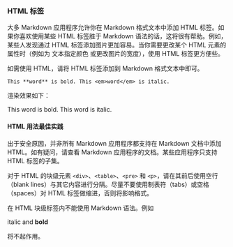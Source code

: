 ### HTML 标签

大多 Markdown 应用程序允许你在 Markdown 格式文本中添加 HTML 标签。如果你喜欢使用某些 HTML 标签胜于 Markdown 语法的话，这将很有帮助。例如，某些人发现通过 HTML 标签添加图片更加容易。当你需要更改某个 HTML 元素的属性时（例如为 文本指定颜色 或更改图片的宽度），使用 HTML 标签更方便些。

如需使用 HTML，请将 HTML 标签添加到 Markdown 格式文本中即可。

```
This **word** is bold. This <em>word</em> is italic.
```

渲染效果如下：

This word is bold. This word is italic.

#### HTML 用法最佳实践

出于安全原因，并非所有 Markdown 应用程序都支持在 Markdown 文档中添加 HTML。如有疑问，请查看 Markdown 应用程序的文档。某些应用程序只支持 HTML 标签的子集。

对于 HTML 的块级元素 `<div>`、`<table>`、`<pre>` 和 `<p>`，请在其前后使用空行（blank lines）与其它内容进行分隔。尽量不要使用制表符（tabs）或空格（spaces）对 HTML 标签做缩进，否则将影响格式。

在 HTML 块级标签内不能使用 Markdown 语法。例如 <p>italic and **bold**</p> 将不起作用。